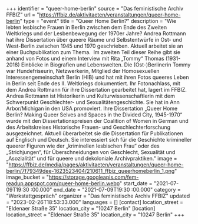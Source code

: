 +++
identifier = "queer-home-berlin"
source = "Das feministische Archiv FFBIZ"
url = "https://ffbiz.de/aktivitaeten/veranstaltungen/queer-home-berlin"
type = "event"
title = "Queer Home Berlin?"
description = "Wie lebten lesbische Frauen in Berlin zwischen dem Ende des Zweiten Weltkriegs und der Lesbenbewegung der 1970er Jahre? Andrea Rottmann hat ihre Dissertation über queere Räume und Selbstentwürfe in Ost- und West-Berlin zwischen 1945 und 1970 geschrieben. Aktuell arbeitet sie an einer Buchpublikation zum Thema. 
Im zweiten Teil dieser Reihe gibt sie anhand von Fotos und einem Interview mit Rita „Tommy“ Thomas (1931-2018) Einblicke in Biografien und Lebenswelten. Die (Ost-)Berlinerin Tommy war Hundefriseurin, Netzwerkerin, Mitglied der Homosexuellen Interessengemeinschaft Berlin (HIB) und hat mit ihren Fotos queeres Leben in Berlin seit Ende des II. Weltkriegs dokumentiert. Ihr Fotonachlass, mit dem Andrea Rottmann für ihre Dissertation gearbeitet hat, lagert im FFBIZ.
Andrea Rottmann ist Historikerin und Kulturwissenschaftlerin mit dem Schwerpunkt Geschlechter- und Sexualitätengeschichte. Sie hat in Ann Arbor/Michigan in den USA promoviert. Ihre Dissertation „Queer Home Berlin? Making Queer Selves and Spaces in the Divided City, 1945-1970“ wurde mit den Dissertationspreisen der Coalition of Women in German und des Arbeitskreises Historische Frauen- und Geschlechterforschung ausgezeichnet. Aktuell überarbeitet sie die Dissertation für Publikationen auf Englisch und Deutsch. Sie interessiert sich für die Geschichte krimineller queerer Figuren wie der „kriminellen lesbischen Frau“ oder des „Strichjungen“, für Überschneidungen von Geschlecht, Sexualität und „Asozialität“ und für queere und dekoloniale Archivpraktiken."
image = "https://ffbiz.de/media/pages/aktivitaeten/veranstaltungen/queer-home-berlin/7f79349dee-1623523404/210611_ffbiz_queerhomeberlin_1.png"
image_bucket = "https://storage.googleapis.com/fem-readup.appspot.com/queer-home-berlin.webp"
start_date = "2021-07-09T19:30 :00.000"
end_date = "2021-07-09T19:30 :00.000"
category = "Werkstattgespräch"
organizer = "Das feministische Archiv FFBIZ"
updated = "2023-02-26T18:53:33.000"
languages = []
[contact]
location_street = "Eldenaer Straße 35"
location_city = "10247 Berlin"
[location]
location_street = "Eldenaer Straße 35"
location_city = "10247 Berlin"
+++